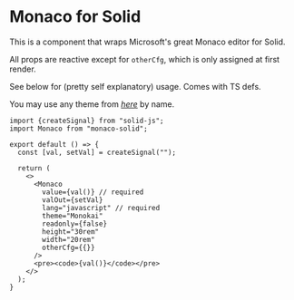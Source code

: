 # Monaco for Solid

This is a component that wraps Microsoft's great Monaco editor for Solid.

All props are reactive except for `otherCfg`, which is only assigned at first render.

See below for (pretty self explanatory) usage. Comes with TS defs.

You may use any theme from
[*here*](https://github.com/brijeshb42/monaco-themes/tree/master/themes)
by name.

```tsx
import {createSignal} from "solid-js";
import Monaco from "monaco-solid";

export default () => {
  const [val, setVal] = createSignal("");

  return (
    <>
      <Monaco
        value={val()} // required
        valOut={setVal}
        lang="javascript" // required
        theme="Monokai"
        readonly={false}
        height="30rem"
        width="20rem"
        otherCfg={{}}
      />
      <pre><code>{val()}</code></pre>
    </>
  );
}
```